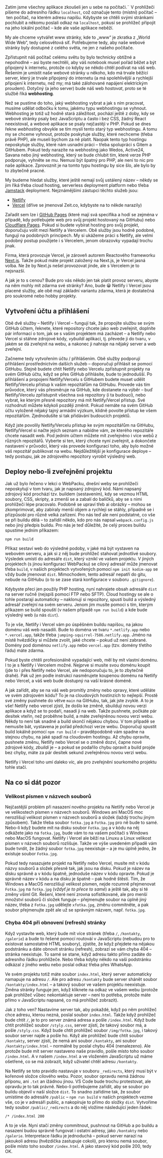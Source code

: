 Zatím jsme všechny aplikace zkoušeli jen u sebe na počítači.¨
V prohlížeči píšeme do adresního řádku `localhost`, což označuje tento (místní) počítač – ten počítač, na kterém adresu napíšu.
Kdybyste se chtěli svými stránkami pochlubit a někomu poslali odkaz na `localhost`, pokusí se prohlížeč připojit na jeho lokální počítač – kde ale vaše aplikace neběží.

My ale chceme vytvářet www stránky, kde to „www“ je zkratka z „World Wide Web“, tedy celosvětová síť.
Potřebujeme tedy, aby naše webové stránky byly dostupné z celého světa, ne jen z našeho počítače.

Zpřístupnit náš počítač celému světu by bylo technicky obtížné a nepohodlné – asi byste nechtěli, aby váš notebook musel pořád běžet a být připojený k internetu, protože co kdyby se někdo chtěl podívat na váš web.
Řešením je umístit naše webové stránky u někoho, kdo má trvale běžící server, který je trvale připojený do internetu (a má spolehlivější a rychlejší připojení k internetu, než my; má také zálohované napájení elektrickým proudem).
Dotyčný (a jeho server) bude náš web *hostovat*, proto se té službě říká **webhosting**.

Než se pustíme do toho, jaký webhosting vybrat a jak s ním pracovat, musíme udělat odbočku k tomu, jakému typu webhostingu se vyhnout.
Webhosting je totiž už hodně stará záležitost, pochází ještě z doby, kdy se webové stránky psaly bez JavaScriptu a často i bez CSS, žádný React neexistoval, a webové aplikace se psaly nejčastěji v PHP.
Pokud se dnes řekne *webhosting* obvykle se tím myslí tento starý typ webhostingu.
A tomu my se chceme vyhnout, protože poskytuje služby, které nechceme (třeba právě PHP), ale museli bychom za ně platit.
Naopak tento typ hostingu neposkytuje služby, které nám usnadní práci – třeba spolupráci s Gitem a GitHubem.
Pokud tedy narazíte na webhosting jako Wedos, Active24, Savana nebo jiný webhosting, který se bude chlubit tím, které verze PHP podporuje, vyhněte se mu.
Nemusí být špatný pro PHP, ale není to nic pro naše aplikace.
Zprovoznit je na tomto typu hostingu by sice šlo, ale bylo by to zbytečně pracné.

My budeme hledat služby, které ještě nemají svůj ustálený název – někdy se jim říká třeba cloud hosting, serverless deployment platform nebo třeba [Jamstack](https://jamstack.org) deployment.
Nejznámějšími zástupci těchto služeb jsou:

* [Netlify](https://www.netlify.com)
* [Vercel](https://vercel.com/) (dříve se jmenoval Zeit.co, kdybyste na to někde narazily)

Zařadit sem lze i [GitHub Pages](https://pages.github.com) (které mají svá specifika a hodí se zejména v případě, kdy potřebujete web pro svůj projekt hostovaný na GitHubu) nebo [Cloudflare Pages](https://pages.cloudflare.com).
Pokud si budete vybírat hosting pro svůj projekt, doporučuju volit mezi Netlify a Vercelem.
Obě služby jsou hodně podobné, fungují na podobných principech.
My si ukážeme práci s Netlify, ale velmi podobný postup použijete i s Vercelem, jenom obrazovky vypadají trochu jinak.

Firma, která provozuje Vercel, je zároveň autorem Reactového frameworku [Next.js](https://nextjs.org).
Takže pokud máte projekt založený na Next.js, je Vercel jasná volba.
Ne že by Next.js nešel provozovat jinde, ale s Vercelem je to nejsnazší.

A jak je to s cenou?
Bude pro vás někdo jen tak platit provoz serveru, abyste na něm mohly mít zdarma své stránky?
Ano, bude 😀
Netlify i Vercel jsou placené služby, ale obě mají základní variantu zdarma, která je dostatečná pro soukromé nebo hobby projekty.

## Vytvoření účtu a přihlášení
Obě dvě služby – Netlify i Vercel – fungují tak, že propojíte službu se svým GitHub účtem, řeknete, které repository chcete jako web zveřejnit, doplníte pár informací o tom, jak se s vaším projektem má zacházet – a Netlify nebo Vercel si stáhne zdrojové kódy, *vybuildí* aplikaci, tj. převede ji do tvaru, v jakém se dá zveřejnit na webu, a nakonec ji nahraje na nějaký server a web zveřejní.

Začneme tedy vytvořením účtu / přihlášením.
Obě služby podporují přihlášení prostřednictvím dalších služeb – doporučuji přihlásit se pomocí GitHubu.
Stejně budete chtít Netlify nebo Vercelu zpřístupnit projekty na svém GitHub účtu, když se přes GitHub přihlásíte, bude to jednodušší.
Po přihlášení a propojení Netlify/Vercelu s GitHubem budete muset udělit Netlify/Vercelu přístup k vašim repozitářům na GitHubu.
Provede vás tím průvodce, který vás přesměruje na GitHub, kde dostanete na výběr – buď Netlify/Vercelu zpřístupnit všechna svá repozitory (i ta budoucí), nebo vybrat, ke kterým přesně repozitory má mít Netlify/Vercel přístup.
Své rozhodnutí můžete kdykoli později změnit.
Pokud nemáte na svém GitHub účtu vyloženě nějaký tajný armádní výzkum, klidně povolte přístup ke všem repozitářům.
Zjednodušíte si tak přidávání budoucích projektů.

Když jste povolily Netlify/Vercelu přístup ke svým repozitářům na GitHubu, Netlify/Vercel si načte jejich seznam a nabídne vám, ze kterého repozitáře chcete nasadit web.
Pod jedním účtem můžete mít zveřejněno i více webů z různých repozitářů.
Vyberte si ten, který chcete nyní zveřejnit, a dokončete nastavení v průvodci, který vás provede konfigurací toho, aby bylo možné váš repozitář publikovat na webu.
Nejdůležitější je konfigurace deploye – tedy postupu, jak ze zdrojového repozitory *vyrobit* výsledný web.

## Deploy nebo-li zveřejnění projektu
Jak už bylo řečeno v lekci o WebPacku, dnešní weby se prohlížeči neposkytují v tom tvaru, jak je napsaný zdrojový kód.
Námi napsaný zdrojový kód prochází tzv. buildem (sestavením), kdy se vezmou HTML soubory, CSS, skripty, a zmenší se a zabalí do balíčků, aby se s nimi prohlížeči lépe pracovalo.
Podobně se upraví třeb ai obrázky – mohou se zkomprimovat, aby zabíraly menší objem a rychleji se stáhly, případně se i přizpůsobí pro různě velká zařízení.
Pro nás teď ale není podstatné, co vše se při buildu dělá – to zařídil někdo, kdo pro nás napsal `webpack.config.js` nebo jiný předpis buildu.
Pro nás je teď důležité, že celý proces buildu spustíme jedním příkazem:

```shell
npm run build
```

Příkaz sestaví web do výsledné podoby, v jaké má být vystaven na webovém serveru, a jak si z něj bude prohlížeč stahovat jednotlivé soubory.
Výsledek umístí do adresáře `dist`, který vznikl ve vašem projektu.
V jiných projektech (s jinou konfigurací WebPacku) se cílový adresář může jmenovat třeba `build`, v našich projektech vytvořených pomocí `npm init kodim-app` se vždy bude jmenovat `dist`.
Mimochodem, tento adresář nepatří do gitu, nebude na GitHubu (o to se zase stará konfigurace v souboru `.gitignore`).

Kdybyste přeci jen použily PHP hosting, nyní nahrajete obsah adresáře `dist` na server ručně (nejspíš pomocí FTP nebo SFTP).
Cloud hostingy se ale o tohle postarají automaticky – naklonují si repozitory, spustí build a výsledný adresář zveřejní na svém serveru.
Jenom jim musíte pomoci s tím, kterým příkazem se build spouští (v našem případě `npm run build`) a kde bude výsledný web (u nás `dist`).

To je vše, Netlify i Vercel vám po úspěšném buildu napíšou, na jakou doménu váš web nasadili.
Bude to doména ve tvaru `*.netlify.app` nebo `*.vercel.app`, takže třeba `jumping-squirrel-7586.netlify.app`.
Jméno na místě hvězdičky si můžete zvolit, jaké chcete – pokud už není zabrané.
Domény pod doménou `netlify.app` nebo `vercel.app` (tzv. domény třetího řádu) máte zdarma.

Pokud byste chtěli profesionálně vypadající web, měl by mít vlastní doménu.
I to je s Netlify i Vercelem možné.
Nejprve si musíte svou doménu koupit (jde to i přes Netlify nebo Vercel, ale nedoporučuju to, je to zbytečně drahé).
Pak už jen podle instrukcí nasměrujete koupenou doménu na Netlify nebo Vercel, a váš web bude dostupný na vaší krásné doméně.

A jak zařídit, aby se na váš web promítly změny nebo opravy, které uděláte ve svém zdrojovém kódu?
To je na cloudových hostinzích to nejlepší.
Prostě své změny pushnete do větve `main` na GitHubu, tak, jak jste zvyklé.
A to je vše!
Netlify nebo vercel zjistí, že došlo ke změně, sbuildují novou verzi aplikace a když se to podaří, nasadí ji na web.
Takže pushnete, počkáte pár desítek vteřin, než proběhne build, a máte zveřejněnou novou verzi webu.
Někdy to není tak snadné a build skončí nějakou chybou.
V tom případě se nemusíte bát, vystavena je pořád předchozí verze webu.
Doporučuji spustit build lokálně pomocí `npm run build` – pravděpodobně vám spadne na stejnou chybu, na jaké spadl na cloudovém hostingu.
Až chybu opravíte, pushnete změnu, Netlify nebo Vercel se o změně dozví, čapne nové zdrojové kódy, *zbuildí* je – a pokud se podařilo chybu opravit a build projde bez chyby, máte za pár desítek sekund zveřejněnou novou verzi webu.

Netlify i Vercel toho umí daleko víc, ale pro zveřejnění sourkomého projektu tohle stačí.

## Na co si dát pozor
### Velikost písmen v názvech souborů
Nejčastější problém při nasazení nového projektu na Netlify nebo Vercel je ve velikostech písmen v názvech souborů.
Windows ani MacOS moc nerozlišují velikost písmen v názvech souborů a složek (laždý trochu jiným způsobem).
Takže třeba soubor `fotka.jpg` a `Fotka.jpg` pro ně bude to samé.
Nebo-li když budete mít na disku soubor `Fotka.jpg` a v kódu na něj odkážete jako na `fotka.jpg`, bude vám to na vašem počítači s Windows nebo MacOS fungovat.
Netlify i Vercel ale běží na Linuxu a Linux velikost písmen v názvech souborů rozlišuje.
Takže ve výše uvedeném případě vám bude tvrdit, že žádný soubor `fotka.jpg` neexistuje – a je mu úplně jedno, že existuje soubor `Fotka.jpg`.

Pokud tedy nasazujete projekt na Netlify nebo Vercel, musíte mít v kódu názvy souborů a složek přesně tak, jak jsou na disku.
Pokud je název na disku správně a v kódu špatně, jednoduše název v kódu opravte.
Pokud je správně název v kódu a na disku je špatně – pak hodně štěstí.
Tím, že Windows a MacOS nerozlišují velikost písmen, nejde rozumně přejmenovat `Fotka.jpg` na `fotka.jpg` (*vždyť je to přece to samé*) a ještě tak, aby si té změny všiml Git.
Řešení, které není zrovna sofistikované, ale pro menší množství souborů či složek funguje – přejmenujte soubor na úplně jiný název, třeba z `Fotka.jpg` udělejte `xfotka.jpg`, změnu commitněte, a pak soubor přejmenujte zpět ale už se správným názvem, např. `fotka.jpg`. 

### Chyba 404 při obnovení (refresh) stránky
Když vystavíte web, který bude mít více stránek (třeba `/`, `/kontakty`, `/galerie`) a bude to řešené pomocí routováí v JavaScriptu (nebudou pro to existovat samostatné HTML soubory), zjistíte, že když přejdete na nějakou podstránku a dáte obnovit stránku (refresh), zobrazí se vám chyba 404 – stránka neexistuje.
To samé se stane, když adresu takto přímo zadáte do adresního řádku prohlížeče.
Nebo třeba kdyby někdo na vaši podstránku odkázal z jiného webu nebo poslal odkaz třeba přes WhatsApp.

Ve svém projektu totiž máte soubor `index.html`, který server automaticky namapuje na adresu `/`.
Ale pro adresu `/kontakty` bude server shánět soubor `/kontakty/index.html` – a takový soubor ve vašem projektu neexistuje.
Změna stránky funguje jen, když kliknete na odkaz ve vašem webu (protože pak prohlížeč vůbec nekontaktuje server – není to potřeba, protože máte přímo v JavaScriptu napsané, co má prohlížeč zobrazit).

Jak z toho ven?
Nastavíme server tak, aby pokaždé, když po něm prohlížeč chce adresu, kterou nezná, poslal soubor `index.html`.
Takže když prohlížeč bude chtít `/`, je to pro server známá adresa a pošle `/index.html`.
Když bude chtít prohlížeč soubor `/styly.css`, server zjistí, že takový soubor má, a pošle `/styly.css`.
Když bude chtít prohlížeč soubor `/img/fotka.jpg`, i takový soubor server najde a pošle ho.
Když ale prohlížeč bude chtít soubor `/kontakty`, server zjistí, že nemá ani soubor `/kontakty`, ani soubor `/kontakty/index.html` – normálně by poslal chybu 404 (nenalezeno).
Ale protože bude mít server nastaveno naše pravidlo, pošle místo toho soubor `/index.html`.
A v našem `/index.html` a ve vloženém JavaScriptu už máme ošetřené, co se má zobrazit, když uživatel chtěl adresu `/kontakty`.

Na Netlify se toto pravidlo nastavuje v souboru `_redirects`, který musí být v kořenové složce cílového webu.
Pozor, soubor opravdu nemá žádnou příponu, ani `.txt` an ižádnou jinou.
VS Code bude trochu protestovat, ale opravdu je to tak právně.
Nebo-li potřebujeme zařídit, aby se soubor po buildu objevil v naší složce `dist`.
To snadno zařídíme tak, že soubor umístíme do adresáře `/public` – `npm run build` v našich projektech vezme vše, co je v adresáři public, a nakopíruje to přímo do složky `dist`.
Vytvoříme tedy soubor `/public/_redirects` a do něj vložíme následující jeden řádek:

```
/* /index.html 200
```

A to je vše.
Nyní stačí změny commitnout, pushnout na GitHub a po buildu a nasazení budou správně fungovat i ostatní adresy, jako `/kontakty` nebo `/galerie`.
Interpretace řádku je jednoduchá – pokud server narazí na jakoukoli adresu (hvězdička zastupuje cokoli), pro kterou nemá soubor, pošle místo toho soubor `/index.html`.
A jako stavový kód pošle 200, tedy OK.
